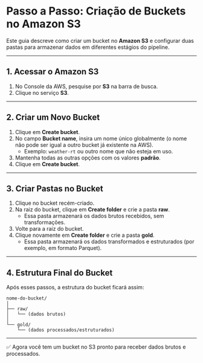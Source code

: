 # Passo a Passo: Criação de Buckets no Amazon S3

Este guia descreve como criar um bucket no **Amazon S3** e configurar duas pastas para armazenar dados em diferentes estágios do pipeline.

---

## 1. Acessar o Amazon S3
1. No Console da AWS, pesquise por **S3** na barra de busca.
2. Clique no serviço **S3**.

---

## 2. Criar um Novo Bucket
1. Clique em **Create bucket**.
2. No campo **Bucket name**, insira um nome único globalmente (o nome não pode ser igual a outro bucket já existente na AWS).
   - Exemplo: `weather-rt` ou outro nome que não esteja em uso.
3. Mantenha todas as outras opções com os valores **padrão**.
4. Clique em **Create bucket**.

---

## 3. Criar Pastas no Bucket
1. Clique no bucket recém-criado.
2. Na raiz do bucket, clique em **Create folder** e crie a pasta **raw**.
   - Essa pasta armazenará os dados brutos recebidos, sem transformações.
3. Volte para a raiz do bucket.
4. Clique novamente em **Create folder** e crie a pasta **gold**.
   - Essa pasta armazenará os dados transformados e estruturados (por exemplo, em formato Parquet).

---

## 4. Estrutura Final do Bucket
Após esses passos, a estrutura do bucket ficará assim:

```
nome-do-bucket/
│
├── raw/
│   └── (dados brutos)
│
└── gold/
    └── (dados processados/estruturados)
```

---

✅ Agora você tem um bucket no S3 pronto para receber dados brutos e processados.
